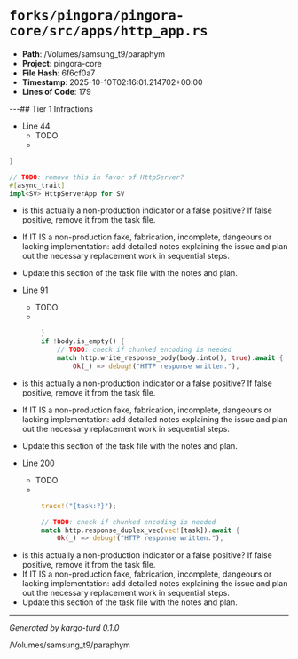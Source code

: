 # `forks/pingora/pingora-core/src/apps/http_app.rs`

- **Path**: /Volumes/samsung_t9/paraphym
- **Project**: pingora-core
- **File Hash**: 6f6cf0a7  
- **Timestamp**: 2025-10-10T02:16:01.214702+00:00  
- **Lines of Code**: 179

---## Tier 1 Infractions 


- Line 44
  - TODO
  - 

```rust
}

// TODO: remove this in favor of HttpServer?
#[async_trait]
impl<SV> HttpServerApp for SV
```

- is this actually a non-production indicator or a false positive? If false positive, remove it from the task file.
- If IT IS a non-production fake, fabrication, incomplete, dangeours or lacking implementation: add detailed notes explaining the issue and plan out the necessary replacement work in sequential steps. 
- Update this section of the task file with the notes and plan.


- Line 91
  - TODO
  - 

```rust
        }
        if !body.is_empty() {
            // TODO: check if chunked encoding is needed
            match http.write_response_body(body.into(), true).await {
                Ok(_) => debug!("HTTP response written."),
```

- is this actually a non-production indicator or a false positive? If false positive, remove it from the task file.
- If IT IS a non-production fake, fabrication, incomplete, dangeours or lacking implementation: add detailed notes explaining the issue and plan out the necessary replacement work in sequential steps. 
- Update this section of the task file with the notes and plan.


- Line 200
  - TODO
  - 

```rust
        trace!("{task:?}");

        // TODO: check if chunked encoding is needed
        match http.response_duplex_vec(vec![task]).await {
            Ok(_) => debug!("HTTP response written."),
```

- is this actually a non-production indicator or a false positive? If false positive, remove it from the task file.
- If IT IS a non-production fake, fabrication, incomplete, dangeours or lacking implementation: add detailed notes explaining the issue and plan out the necessary replacement work in sequential steps. 
- Update this section of the task file with the notes and plan.

---

*Generated by kargo-turd 0.1.0*

/Volumes/samsung_t9/paraphym